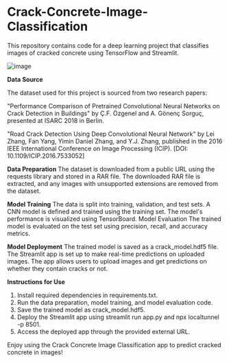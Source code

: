 # Crack-Concrete-Image-Classification
This repository contains code for a deep learning project that classifies images of cracked concrete using TensorFlow and Streamlit.

![image](https://github.com/syahmizayn/Crack-Concrete-Image-Classification/assets/127170997/f6dd50fa-e186-42da-94b2-4c0d8913cd56)

**Data Source**

The dataset used for this project is sourced from two research papers:

"Performance Comparison of Pretrained Convolutional Neural Networks on Crack Detection in Buildings" by Ç.F. Özgenel and A. Gönenç Sorguç, presented at ISARC 2018 in Berlin.

"Road Crack Detection Using Deep Convolutional Neural Network" by Lei Zhang, Fan Yang, Yimin Daniel Zhang, and Y.J. Zhang, published in the 2016 IEEE International Conference on Image Processing (ICIP). [DOI: 10.1109/ICIP.2016.7533052]

**Data Preparation**
The dataset is downloaded from a public URL using the requests library and stored in a RAR file.
The downloaded RAR file is extracted, and any images with unsupported extensions are removed from the dataset.

**Model Training**
The data is split into training, validation, and test sets.
A CNN model is defined and trained using the training set. The model's performance is visualized using TensorBoard.
Model Evaluation
The trained model is evaluated on the test set using precision, recall, and accuracy metrics.

**Model Deployment**
The trained model is saved as a crack_model.hdf5 file.
The Streamlit app is set up to make real-time predictions on uploaded images.
The app allows users to upload images and get predictions on whether they contain cracks or not.

**Instructions for Use**
1. Install required dependencies in requirements.txt.
2. Run the data preparation, model training, and model evaluation code.
3. Save the trained model as crack_model.hdf5.
4. Deploy the Streamlit app using streamlit run app.py and npx localtunnel -p 8501.
5. Access the deployed app through the provided external URL.

Enjoy using the Crack Concrete Image Classification app to predict cracked concrete in images!

